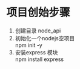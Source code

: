 
# 项目创始步骤
1. 创建目录 node_api
2. 初始化一个nodejs空项目   
    npm init -y
3. 安装express 模块    
   npm install express

    
